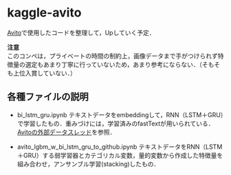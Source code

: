 # kaggle-avito

[Avito](https://www.kaggle.com/c/avito-demand-prediction)で使用したコードを整理して，Upしていく予定．


**注意**<br>
このコンペは，プライベートの時間の制約上，画像データまで手がつけられず特徴量の選定もあまり丁寧に行っていないため，あまり参考にならない．（そもそも上位入賞していない．）

## 各種ファイルの説明
- bi_lstm_gru.ipynb
テキストデータをembeddingして，RNN（LSTM＋GRU）で学習したもの．重みづけには，学習済みのfastTextが用いられている．[Avitoの外部データスレッド](https://www.kaggle.com/c/avito-demand-prediction/discussion/55897)を参照．

- avito_lgbm_w_bi_lstm_gru_to_github.ipynb
テキストデータをRNN（LSTM＋GRU）する弱学習器とカテゴリカル変数，量的変数から作成した特徴量を組み合わせ，アンサンブル学習(stacking)したもの．